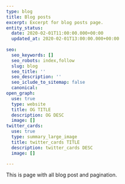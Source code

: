 ```yaml
---
type: blog
title: Blog posts
excerpt: Excerpt for blog posts page.
entity_status:
  date: 2020-02-01T11:00:00.000+00:00
  updated_at: 2020-02-01T13:00:00.000+00:00
  
seo:
  seo_keywords: []
  seo_robots: index,follow
  slug: blog
  seo_title: ''
  seo_description: ''
  seo_iclude_to_sitemap: false
  canonical: 
open_graph:
  use: true
  type: website
  title: OG TITLE
  description: OG DESC
  image: []
twitter_cards:
  use: true
  type: summary_large_image
  title: twitter_cards TITLE
  description: twitter_cards DESC
  image: []

---
```

This is page with all blog post and pagination.